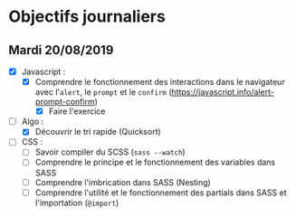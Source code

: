 # Objectifs journaliers

## Mardi 20/08/2019


* [x] Javascript :
  * [x] Comprendre le fonctionnement des interactions dans le navigateur avec l'`alert`, le `prompt` et le `confirm` (https://javascript.info/alert-prompt-confirm)
    * [x] Faire l'exercice

* [ ] Algo : 
  * [x] Découvrir le tri rapide (Quicksort)

* [ ] CSS : 
  * [ ] Savoir compiler du SCSS (`sass --watch`)
  * [ ] Comprendre le principe et le fonctionnement des variables dans SASS
  * [ ] Comprendre l'imbrication dans SASS (Nesting)
  * [ ] Comprendre l'utilité et le fonctionnement des partials dans SASS et l'importation (`@import`)
